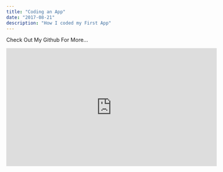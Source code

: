 ```yaml
---
title: "Coding an App"
date: "2017-08-21"
description: "How I coded my First App"
---
```


Check Out My Github For More...

<iframe width="560" height="315" src="https://www.youtube.com/embed/DXJO3AraeMQ" frameborder="0" allow="accelerometer; autoplay; encrypted-media; gyroscope; picture-in-picture" allowfullscreen></iframe>
